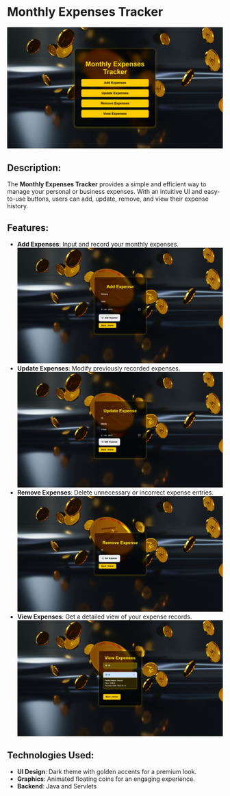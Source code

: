 # Monthly Expenses Tracker

![Home Page](image.png)

## Description:
The **Monthly Expenses Tracker** provides a simple and efficient way to manage your personal or business expenses. With an intuitive UI and easy-to-use buttons, users can add, update, remove, and view their expense history.

## Features:
- **Add Expenses**: Input and record your monthly expenses.
![alt text]({B44DD5A4-CD60-4C2B-9ECE-396E0ECFE219}.png)
- **Update Expenses**: Modify previously recorded expenses.
![alt text]({FDFA5519-EBA4-456D-B597-D9D6296E1AEA}.png)
- **Remove Expenses**: Delete unnecessary or incorrect expense entries.
![alt text]({92BC3E3E-0CA2-4DA5-9AFE-879509FC9D2F}.png)
- **View Expenses**: Get a detailed view of your expense records.
![alt text]({94750D2B-A430-42DA-9D50-BABE816E73BC}.png)

## Technologies Used:
- **UI Design**: Dark theme with golden accents for a premium look.
- **Graphics**: Animated floating coins for an engaging experience.
- **Backend**: Java and Servlets